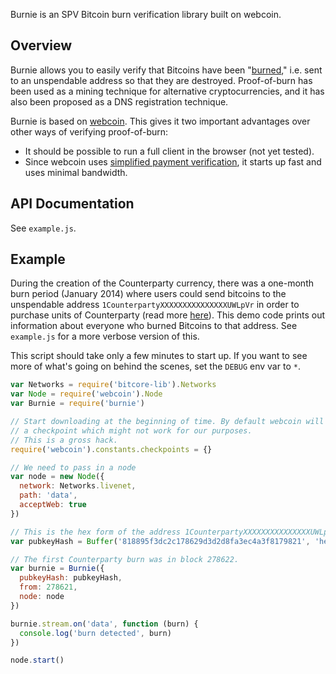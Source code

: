 Burnie is an SPV Bitcoin burn verification library built on webcoin.

Overview
--------
Burnie allows you to easily verify that Bitcoins have been "[burned](http://bitcoin.stackexchange.com/questions/24187/what-is-proof-of-burn)," i.e. sent to an unspendable address so that they are destroyed. Proof-of-burn has been used as a mining technique for alternative cryptocurrencies, and it has also been proposed as a DNS registration technique.

Burnie is based on [webcoin](https://github.com/mappum/webcoin). This gives it two important advantages over other ways of verifying proof-of-burn:

* It should be possible to run a full client in the browser (not yet tested).
* Since webcoin uses [simplified payment verification](https://en.bitcoin.it/wiki/Thin_Client_Security), it starts up fast and uses minimal bandwidth.

API Documentation
-----------------
See `example.js`.

Example
-------
During the creation of the Counterparty currency, there was a one-month burn period (January 2014) where users could send bitcoins to the unspendable address `1CounterpartyXXXXXXXXXXXXXXXUWLpVr` in order to purchase units of Counterparty (read more [here](http://counterparty.io/news/why-proof-of-burn/)). This demo code prints out information about everyone who burned Bitcoins to that address. See `example.js` for a more verbose version of this.

This script should take only a few minutes to start up. If you want to see more of what's going on behind the scenes, set the `DEBUG` env var to `*`.

```javascript
var Networks = require('bitcore-lib').Networks
var Node = require('webcoin').Node
var Burnie = require('burnie')

// Start downloading at the beginning of time. By default webcoin will use
// a checkpoint which might not work for our purposes.
// This is a gross hack.
require('webcoin').constants.checkpoints = {}

// We need to pass in a node
var node = new Node({
  network: Networks.livenet,
  path: 'data',
  acceptWeb: true
})

// This is the hex form of the address 1CounterpartyXXXXXXXXXXXXXXXUWLpVr.
var pubkeyHash = Buffer('818895f3dc2c178629d3d2d8fa3ec4a3f8179821', 'hex')

// The first Counterparty burn was in block 278622.
var burnie = Burnie({
  pubkeyHash: pubkeyHash,
  from: 278621,
  node: node
})

burnie.stream.on('data', function (burn) {
  console.log('burn detected', burn)
})

node.start()
```
